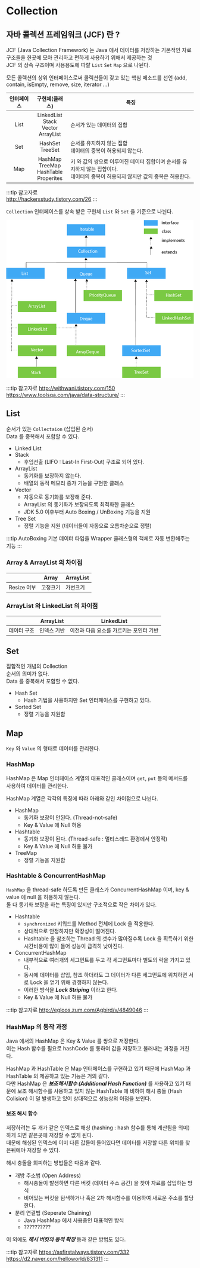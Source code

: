 # Collection

## 자바 콜렉션 프레임워크 (JCF) 란 ?

JCF (Java Collection Framework) 는 Java 에서 데이터를 저장하는 기본적인 자료구조들을 한곳에 모아 관리하고 편하게 사용하기 위해서 제공하는 것  
JCF 의 상속 구조이며 사용용도에 따랄 `List` `Set` `Map` 으로 나뉜다.

모든 콜렉션의 상위 인터페이스로써 콜렉션들이 갖고 있는 핵심 메소드를 선언 (add, contain, isEmpty, remove, size, iterator ...)

| 인터페이스 | 구현체(클래스) | 특징 |
|:--:|:--:|---|
|List|LinkedList<br>Stack<br>Vector<br>ArrayList|순서가 있는 데이터의 집합|
|Set|HashSet<br>TreeSet|순서를 유지하지 않는 집합<br>데이터의 중복이 허용되지 않는다.|
|Map|HashMap<br>TreeMap<br>HashTable<br>Properites|키 와 값의 쌍으로 이루어진 데이터 집합이며 순서를 유지하지 않는 집합이다.<br>데이터의 중복이 허용되지 않지만 값의 중복은 허용한다.|

:::tip 참고자료  
<http://hackersstudy.tistory.com/26>
:::

`Collection` 인터페이스를 상속 받은 구현체 `List` 와 `Set` 을 기준으로 나뉜다.

<!-- ![자바 자료구조](/img/A034.png) -->

![자바 콜렉션](/img/A051.png)

:::tip 참고자료
<http://withwani.tistory.com/150>  
<https://www.toolsqa.com/java/data-structure/>
:::

## List

순서가 있는 `Collectaion` (삽입된 순서)  
Data 를 중복해서 포함할 수 있다.

* Linked List
* Stack
  * 후입선출 (LIFO : Last-In First-Out) 구조로 되어 있다.
* ArrayList
  * 동기화를 보장하지 않는다.
  * 배열의 동적 메모리 증가 기능을 구현한 클래스
* Vector  
  * 자동으로 동기화를 보장해 준다.
  * ArrayList 의 동기화가 보장되도록 최적화한 클래스
  * JDK 5.0 이후부터 Auto Boxing / UnBoxing 기능을 지원
* Tree Set
  * 정렬 기능을 지원 (데이터들이 자동으로 오름차순으로 정렬)

:::tip AutoBoxing
기본 데이터 타입을 Wrapper 클래스형의 객체로 자동 변환해주는 기능
:::

### Array & ArrayList 의 차이점

||Array|ArrayList|
|--|--|--|
|Resize 여부|고정크기|가변크기|

### ArrayList 와 LinkedList 의 차이점

||ArrayList|LinkedList|
|--|--|--|
|데이터 구조|인덱스 기반|이전과 다음 요소를 가르키는 포인터 기반|

## Set

집합적인 개념의 Collection  
순서의 의미가 없다.  
Data 를 중복해서 포함할 수 없다.

* Hash Set
  * Hash 기법을 사용하지만 Set 인터페이스를 구현하고 있다.
* Sorted Set
  * 정렬 기능을 지원함

## Map

`Key` 와 `Value` 의 형태로 데이터를 관리한다.

### HashMap

HashMap 은 Map 인터페이스 계열의 대표적인 클래스이며 `get`, `put` 등의 메서드를 사용하여 데이터를 관리한다.

HashMap 계열은 각각의 특징에 따라 아래와 같인 차이점으로 나뉜다.

* HashMap
  * 동기화 보장이 안된다. (Thread-not-safe)
  * Key & Value 에 Null 허용
* Hashtable
  * 동기화 보장이 된다. (Thread-safe : 멀티스레드 환경에서 안정적)
  * Key & Value 에 Null 허용 불가
* TreeMap
  * 정렬 기능을 지원함

### Hashtable & ConcurrentHashMap

`HashMap` 을 thread-safe 하도록 만든 클래스가 ConcurrentHashMap 이며, key & value 에 null 을 허용하지 않는다.  
둘 다 동기화 보장을 하는 특징이 있지만 구조적으로 작은 차이가 있다.

* Hashtable
  * `synchronized` 키워드를 Method 전체에 Lock 을 적용한다.  
  * 상대적으로 안정하지만 확장성이 떨어진다.
  * Hashtable 을 참조하는 Thread 의 갯수가 많아질수록 Lock 을 획득하기 위한 시간비용이 많이 들어 성능이 급격히 낮아진다.
* ConcurrentHashMap
  * 내부적으로 여러개의 세그먼트를 두고 각 세그먼트마다 별도의 락을 가지고 있다.
  * 동시에 데이터를 삽입, 참조 하더라도 그 데이터가 다른 세그먼트에 위치하면 서로 Lock 을 얻기 위해 경쟁하지 않는다.
  * 이러한 방식을 _**Lock Striping**_ 이라고 한다.
  * Key & Value 에 Null 허용 불가

:::tip 참고자료
<http://egloos.zum.com/Agbird/v/4849046>
:::

### HashMap 의 동작 과정

Java 에서의 HashMap 은 Key & Value 를 쌍으로 저장한다.  
이는 Hash 함수를 필요로 hashCode 를 통하여 값을 저장하고 불러내는 과정을 거친다.

HashMap 과 HashTable 은 Map 인터페이스를 구현하고 있기 때문에 HashMap 과 HashTable 의 제공하고 있는 기능은 거의 같다.  
다만 HashMap 은 _**보조해시함수 (Additional Hash Function)**_ 를 사용하고 있기 때문에 보조 해시함수를 사용하고 있지 않는 HashTable 에 비하여 해시 충돌 (Hash Colision) 이 덜 발생하고 있어 상대적으로 성능상의 이점을 보인다.

#### 보조 해시 함수

저장하려는 두 개가 같은 인덱스로 해싱 (hashing : hash 함수를 통해 계산됨을 의미) 하게 되면 같은곳에 저장할 수 없게 된다.  
때문에 해싱된 인덱스에 이미 다른 값들이 들어있다면 데이터를 저장할 다른 위치를 찾은뒤에야 저장할 수 있다.

해시 충돌을 회피하는 방법들은 다음과 같다.

* 개방 주소법 (Open Address)
  * 해시충돌이 발생하면 다른 버킷 (데이터 주소 공간) 을 찾아 자료를 삽입하는 방식
  * 비어있는 버킷을 탐색하거나 혹은 2차 해시함수를 이용하여 새로운 주소를 할당한다.
* 분리 연결법 (Seperate Chaining)
  * Java HashMap 에서 사용중인 대표적인 방식
  * ??????????

이 외에도 _**해시 버킷의 동적 확장**_ 등과 같은 방법도 있다.

:::tip 참고자료
<https://asfirstalways.tistory.com/332>  
<https://d2.naver.com/helloworld/831311>
:::